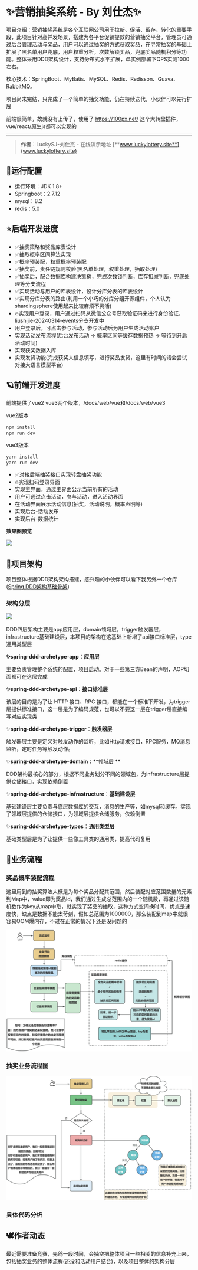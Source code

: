 # ✨营销抽奖系统 - By 刘仕杰✨

项目介绍：营销抽奖系统是各个互联网公司用于拉新、促活、留存、转化的重要手段，此项目针对高并发场景，搭建为各平台促销提效的营销抽奖平台，管理员可通过后台管理活动与奖品，用户可以通过抽奖的方式获取奖品，在寻常抽奖的基础上扩展了黑名单用户兜底，用户权重分析，次数解锁奖品，兜底奖品随机积分等功能。整体采用DDD架构设计，支持分布式水平扩展，单实例部署下QPS实测1000左右。

核心技术：SpringBoot、MyBatis、MySQL、Redis、Redisson、Guava、RabbitMQ。

项目尚未完结，只完成了一个简单的抽奖功能，仍在持续迭代，小伙伴可以先行扩展

前端很简单，故就没有上传了，使用了 https://100px.net/ 这个大转盘插件，vue/react/原生js都可以实现的

---

>**作者**：LuckySJ-刘仕杰 - 在线演示地址 [**www.luckylottery.site**](www.luckylottery.site)

## 💫运行配置

- 运行环境：JDK 1.8+
- Springboot：2.7.12
- mysql：8.2
- redis：5.0



## ⭐后端开发进度

- ✅抽奖策略和奖品库表设计
- ✅抽取概率区间算法实现
- ✅概率预装配，权重概率预装配
- ✅抽奖前，责任链规则校验(黑名单处理，权重处理，抽取处理)
- ✅抽奖后，配合数据库构建决策树，完成次数锁判断，库存扣减判断，兜底处理等分支流程
- ✅实现活动与用户的库表设计，设计分库分表的库表设计
- ✅实现分库分表的路由(利用一个小巧的分库分组开源组件，个人认为shardingsphere使用起来比较麻烦不灵活)
- 🔥实现用户登录，用户通过扫码从微信公众号获取验证码来进行身份验证，liushijie-20240314-events分支开发中
- 用户登录后，可点击参与活动，参与活动后为用户生成活动账户
- 实现活动发布流程(后台发布活动 -> 概率区间等缓存数据预热 -> 等待到开启活动时间)
- 实现获奖数据入库
- 实现发货功能(完成获奖人信息填写，进行奖品发货，这里有时间的话会尝试对接大语言模型平台)



## 🪐前端开发进度

前端提供了vue2 vue3两个版本，/docs/web/vue和/docs/web/vue3

vue2版本

```
npm install
npm run dev
```

vue3版本

```
yarn install
yarn run dev
```

- ✅对接后端抽奖接口实现转盘抽奖功能
- 🔥实现扫码登录界面
- 实现主界面，通过主界面公示当前所有的活动
- 用户可通过点击活动，参与活动，进入活动界面
- 在活动界面展示活动信息(抽奖，活动说明，概率声明等)
- 实现后台-活动发布
- 实现后台-数据统计

**效果图预览**

![](https://img-blog.csdnimg.cn/direct/9816127cb88f4e5aafd996c8ee32efbf.png)



## 🫧项目架构

项目整体根据DDD架构架构搭建，感兴趣的小伙伴可以看下我另外一个仓库([Spring DDD架构基础骨架](https://github.com/1321928757/spring-ddd-archetype))

### 架构分层

![](https://img-blog.csdnimg.cn/direct/e367e120dc7543d385f518fd5ff67267.png)

DDD四层架构主要是app应用层，domain领域层，trigger触发器层，infrastructure基础建设层，本项目的架构在这基础上新增了api接口标准层，type通用类型层

**✨spring-ddd-archetype-app**：**应用层**

主要负责管理整个系统的配置，项目启动。对于一些第三方Bean的声明，AOP切面都可在这层完成

**✨spring-ddd-archetype-api**：**接口标准层**

该层的目的是为了让 HTTP 接口、RPC 接口，都能在一个标准下开发，为trigger层提供标准接口，这一层是为了编码规范，也可以不要这一层在trigger层直接编写对应实现类

✨**spring-ddd-archetype-trigger**：**触发器层**

触发器层主要是定义对触发动作的监听，比如Http请求接口，RPC服务，MQ消息监听，定时任务等触发动作。

✨**spring-ddd-archetype-domain**：**领域层 **

DDD架构最核心的部分，根据不同业务划分不同的领域包，为infrastructure层提供仓储接口，实现依赖倒置

✨**spring-ddd-archetype-infrastructure**：**基础建设层**

基础建设层主要负责与底层数据库的交互，消息的生产等，如mysql和缓存。实现了领域层提供的仓储接口，为领域层提供仓储服务，依赖倒置

✨**spring-ddd-archetype-types**：**通用类型层**

基础类型层是为了让提供一些像工具类的通用类，提高代码复用



## 🐾业务流程

### 奖品概率装配流程

这里用到的抽奖算法大概是为每个奖品分配其范围，然后装配对应范围数量的元素到Map中，value即为奖品id，我们通过生成总范围内的一个随机数，再通过该随机数作为key从map中取，就实现了奖品的抽取，这种方式空间换时间，优点是速度快，缺点是数据不能太苛刻，假如总范围为1000000，那么装配到map中就很容易OOM爆内存，不过在正常的情况下还是没问题的

![](https://github.com/1321928757/static-resources/blob/main/yuque_diagram%20(4).jpg?raw=true)

### 抽奖业务流程图

![](https://github.com/1321928757/static-resources/blob/main/yuque_diagram%20(2).jpg?raw=true)

### 具体代码分析

## 🕊作者动态

最近需要准备竞赛，先鸽一段时间，会抽空把整体项目一些相关的信息补充上来，包括抽奖业务的整体流程(还没和活动用户结合)，以及项目整体的架构分层